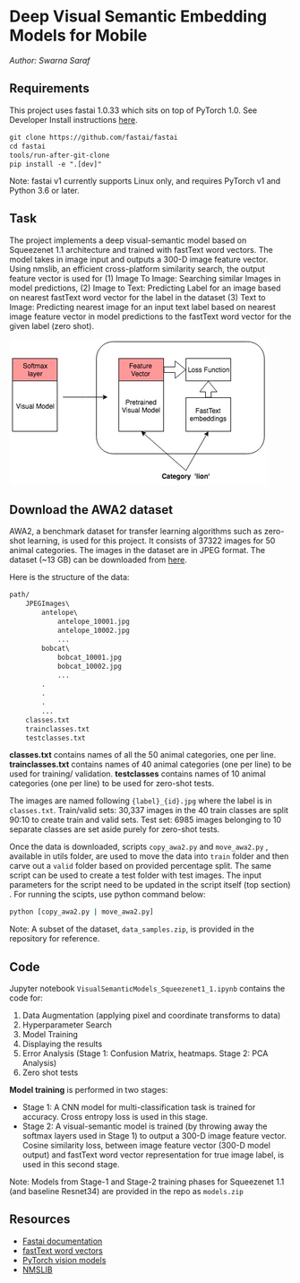 # Deep Visual Semantic Embedding Models for Mobile

*Author: Swarna Saraf*

## Requirements

This project uses fastai 1.0.33 which sits on top of PyTorch 1.0. See Developer Install instructions [here](https://github.com/fastai/fastai/blob/master/README.md#installation).

```
git clone https://github.com/fastai/fastai
cd fastai
tools/run-after-git-clone
pip install -e ".[dev]"
```

Note: fastai v1 currently supports Linux only, and requires PyTorch v1 and Python 3.6 or later.

## Task

The project implements a deep visual-semantic model based on Squeezenet 1.1 architecture and trained with fastText word vectors. The model takes in image input and outputs a 300-D image feature vector. Using nmslib, an efficient cross-platform similarity search, the output feature vector is used for (1) Image To Image: Searching similar Images in model predictions, (2) Image to Text: Predicting Label for an image based on nearest fastText word vector for the label in the dataset (3) Text to Image: Predicting nearest image for an input text label based on nearest image feature vector in model predictions to the fastText word vector for the given label (zero shot).

![Visual-Semantic Embedding Model for Mobile](https://raw.githubusercontent.com/swarna04/cs230/master/images/model_diagram.jpg)

## Download the AWA2 dataset

AWA2, a benchmark dataset for transfer learning algorithms such as zero-shot learning, is used for this project. It consists of 37322 images for 50 animal categories. The images in the dataset are in JPEG format. The dataset (~13 GB) can be downloaded from [here](https://cvml.ist.ac.at/AwA2/).

Here is the structure of the data:
```
path/
    JPEGImages\
        antelope\
            antelope_10001.jpg
            antelope_10002.jpg
            ...
        bobcat\
            bobcat_10001.jpg
            bobcat_10002.jpg
            ...
        .
        .
        .
        ...
    classes.txt
    trainclasses.txt
    testclasses.txt 
```

**classes.txt** contains names of all the 50 animal categories, one per line.
**trainclasses.txt** contains names of 40 animal categories (one per line) to be used for training/ validation.
**testclasses** contains names of 10 animal categories (one per line) to be used for zero-shot tests.

The images are named following `{label}_{id}.jpg` where the label is in `classes.txt`.
Train/valid sets: 30,337 images in the 40 train classes are split 90:10 to create train and valid sets. 
Test set: 6985 images belonging to 10 separate classes are set aside purely for zero-shot tests.

Once the data is downloaded, scripts `copy_awa2.py` and `move_awa2.py` , available in utils folder, are used to move the data into `train` folder and then carve out a `valid` folder based on provided percentage split. The same script can be used to create a test folder with test images. The input parameters for the script need to be updated in the script itself (top section) . For running the scipts, use python command below:

```bash
python [copy_awa2.py | move_awa2.py]
```
Note: A subset of the dataset, `data_samples.zip`, is provided in the repository for reference.

## Code

Jupyter notebook `VisualSemanticModels_Squeezenet1_1.ipynb` contains the code for:
1. Data Augmentation (applying pixel and coordinate transforms to data)
2. Hyperparameter Search
3. Model Training
4. Displaying the results
3. Error Analysis (Stage 1: Confusion Matrix, heatmaps. Stage 2: PCA Analysis)
4. Zero shot tests

**Model training** is performed in two stages:

- Stage 1: A CNN model for multi-classification task is trained for accuracy. Cross entropy loss is used in this stage.
- Stage 2: A visual-semantic model is trained (by throwing away the softmax layers used in Stage 1) to output a 300-D image feature vector. Cosine similarity loss, between image feature vector (300-D model output) and fastText word vector representation for true image label, is used in this second stage.

Note: Models from Stage-1 and Stage-2 training phases for Squeezenet 1.1 (and baseline Resnet34) are provided in the repo as `models.zip`


## Resources

- [Fastai documentation](https://docs.fast.ai/)
- [fastText word vectors](https://fasttext.cc/docs/en/english-vectors.html)
- [PyTorch vision models](https://pytorch.org/docs/stable/torchvision/models.html)
- [NMSLIB](https://github.com/nmslib/nmslib)